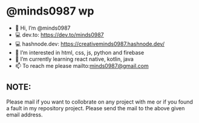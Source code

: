 # @minds0987 wp
- 👋 Hi, I’m @minds0987
- 💻 dev.to: https://dev.to/minds0987
- 💻 hashnode.dev: https://creativeminds0987.hashnode.dev/
- 👀 I’m interested in html, css, js, python and firebase
- 🌱 I’m currently learning react native, kotlin, java
- 📫 To reach me please mailto:minds0987@gmail.com

## NOTE:
Please mail if you want to collobrate on any project with me or if you found a fault in my repository project. Please send the mail to the above given email address.
